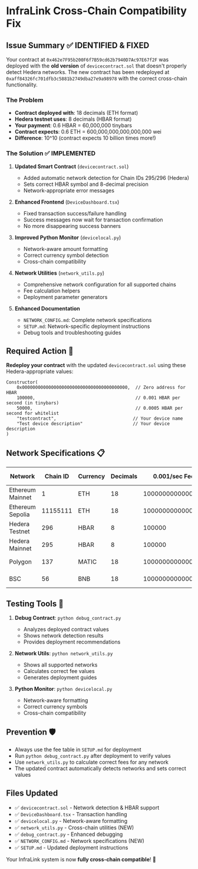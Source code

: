 # InfraLink Cross-Chain Compatibility Fix

## Issue Summary ✅ IDENTIFIED & FIXED

Your contract at `0x462e7F95b200F6f7B59cd62b7940D7Ac97E67f2F` was deployed with the **old version** of `devicecontract.sol` that doesn't properly detect Hedera networks. The new contract has been redeployed at `0xaff84326fc701dfb3c5881b2749dba27e9a98978` with the correct cross-chain functionality.

### The Problem
- **Contract deployed with**: 18 decimals (ETH format)
- **Hedera testnet uses**: 8 decimals (HBAR format)
- **Your payment**: 0.6 HBAR = 60,000,000 tinybars
- **Contract expects**: 0.6 ETH = 600,000,000,000,000,000 wei
- **Difference**: 10^10 (contract expects 10 billion times more!)

### The Solution ✅ IMPLEMENTED

1. **Updated Smart Contract** (`devicecontract.sol`)
   - Added automatic network detection for Chain IDs 295/296 (Hedera)
   - Sets correct HBAR symbol and 8-decimal precision
   - Network-appropriate error messages

2. **Enhanced Frontend** (`DeviceDashboard.tsx`)
   - Fixed transaction success/failure handling
   - Success messages now wait for transaction confirmation
   - No more disappearing success banners

3. **Improved Python Monitor** (`devicelocal.py`)
   - Network-aware amount formatting
   - Correct currency symbol detection
   - Cross-chain compatibility

4. **Network Utilities** (`network_utils.py`)
   - Comprehensive network configuration for all supported chains
   - Fee calculation helpers
   - Deployment parameter generators

5. **Enhanced Documentation**
   - `NETWORK_CONFIG.md`: Complete network specifications
   - `SETUP.md`: Network-specific deployment instructions
   - Debug tools and troubleshooting guides

## Required Action 🚀

**Redeploy your contract** with the updated `devicecontract.sol` using these Hedera-appropriate values:

```solidity
Constructor(
    0x0000000000000000000000000000000000000000,  // Zero address for HBAR
    100000,                                      // 0.001 HBAR per second (in tinybars)
    50000,                                       // 0.0005 HBAR per second for whitelist
    "testcontract",                             // Your device name
    "Test device description"                   // Your device description
)
```

## Network Specifications 📋

| Network | Chain ID | Currency | Decimals | 0.001/sec Fee | 10min Cost |
|---------|----------|----------|----------|---------------|------------|
| Ethereum Mainnet | 1 | ETH | 18 | 1000000000000000 | 0.6 ETH |
| Ethereum Sepolia | 11155111 | ETH | 18 | 1000000000000000 | 0.6 ETH |
| Hedera Testnet | 296 | HBAR | 8 | 100000 | 0.6 HBAR |
| Hedera Mainnet | 295 | HBAR | 8 | 100000 | 0.6 HBAR |
| Polygon | 137 | MATIC | 18 | 1000000000000000 | 0.6 MATIC |
| BSC | 56 | BNB | 18 | 1000000000000000 | 0.6 BNB |

## Testing Tools 🔧

1. **Debug Contract**: `python debug_contract.py`
   - Analyzes deployed contract values
   - Shows network detection results
   - Provides deployment recommendations

2. **Network Utils**: `python network_utils.py`
   - Shows all supported networks
   - Calculates correct fee values
   - Generates deployment guides

3. **Python Monitor**: `python devicelocal.py`
   - Network-aware formatting
   - Correct currency symbols
   - Cross-chain compatibility

## Prevention 🛡️

- Always use the fee table in `SETUP.md` for deployment
- Run `python debug_contract.py` after deployment to verify values
- Use `network_utils.py` to calculate correct fees for any network
- The updated contract automatically detects networks and sets correct values

## Files Updated

- ✅ `devicecontract.sol` - Network detection & HBAR support
- ✅ `DeviceDashboard.tsx` - Transaction handling
- ✅ `devicelocal.py` - Network-aware formatting
- ✅ `network_utils.py` - Cross-chain utilities (NEW)
- ✅ `debug_contract.py` - Enhanced debugging
- ✅ `NETWORK_CONFIG.md` - Network specifications (NEW)
- ✅ `SETUP.md` - Updated deployment instructions

Your InfraLink system is now **fully cross-chain compatible**! 🎉
